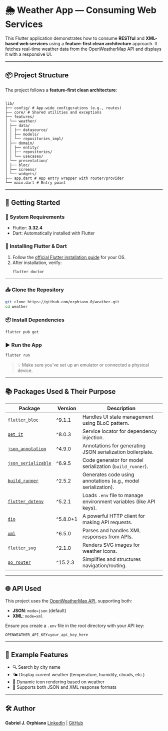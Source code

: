 # 🌦️ Weather App — Consuming Web Services

This Flutter application demonstrates how to consume **RESTful** and **XML-based web services** using a **feature-first clean architecture** approach. It fetches real-time weather data from the OpenWeatherMap API and displays it with a responsive UI.

---

## 📦 Project Structure

The project follows a **feature-first clean architecture**:

```

lib/
├── config/ # App-wide configurations (e.g., routes)
├── core/ # Shared utilities and exceptions
├── features/
│ └── weather/
│ ├── data/
│ │ ├── datasource/
│ │ ├── models/
│ │ └── repositories_impl/
│ ├── domain/
│ │ ├── entity/
│ │ ├── repositories/
│ │ └── usecases/
│ └── presentation/
│ ├── bloc/
│ ├── screens/
│ └── widgets/
├── app.dart # App entry wrapper with router/provider
└── main.dart # Entry point

```

---

## 🚀 Getting Started

### 🧰 System Requirements

- Flutter: **3.32.4**
- Dart: Automatically installed with Flutter

### 💾 Installing Flutter & Dart

1. Follow the [official Flutter installation guide](https://docs.flutter.dev/get-started/install) for your OS.
2. After installation, verify:
   ```bash
   flutter doctor
   ```

---

### 📥 Clone the Repository

```bash
git clone https://github.com/orphiano-0/weather.git
cd weather
```

### 📦 Install Dependencies

```bash
flutter pub get
```

### ▶️ Run the App

```bash
flutter run
```

> 💡 Make sure you’ve set up an emulator or connected a physical device.

---

## 📚 Packages Used & Their Purpose

| Package                                                           | Version  | Description                                                        |
| ----------------------------------------------------------------- | -------- | ------------------------------------------------------------------ |
| [`flutter_bloc`](https://pub.dev/packages/flutter_bloc)           | ^9.1.1   | Handles UI state management using BLoC pattern.                    |
| [`get_it`](https://pub.dev/packages/get_it)                       | ^8.0.3   | Service locator for dependency injection.                          |
| [`json_annotation`](https://pub.dev/packages/json_annotation)     | ^4.9.0   | Annotations for generating JSON serialization boilerplate.         |
| [`json_serializable`](https://pub.dev/packages/json_serializable) | ^6.9.5   | Code generator for model serialization (`build_runner`).           |
| [`build_runner`](https://pub.dev/packages/build_runner)           | ^2.5.2   | Generates code using annotations (e.g., model serialization).      |
| [`flutter_dotenv`](https://pub.dev/packages/flutter_dotenv)       | ^5.2.1   | Loads `.env` file to manage environment variables (like API keys). |
| [`dio`](https://pub.dev/packages/dio)                             | ^5.8.0+1 | A powerful HTTP client for making API requests.                    |
| [`xml`](https://pub.dev/packages/xml)                             | ^6.5.0   | Parses and handles XML responses from APIs.                        |
| [`flutter_svg`](https://pub.dev/packages/flutter_svg)             | ^2.1.0   | Renders SVG images for weather icons.                              |
| [`go_router`](https://pub.dev/packages/go_router)                 | ^15.2.3  | Simplifies and structures navigation/routing.                      |

---

## 🌐 API Used

This project uses the [OpenWeatherMap API](https://openweathermap.org/api), supporting both:

- **JSON**: `mode=json` (default)
- **XML**: `mode=xml`

Ensure you create a `.env` file in the root directory with your API key:

```
OPENWEATHER_API_KEY=your_api_key_here
```

---

## 🧪 Example Features

- 🔍 Search by city name
- 🌤 Display current weather (temperature, humidity, clouds, etc.)
- 🧩 Dynamic icon rendering based on weather
- 💾 Supports both JSON and XML response formats

---

## 🛠️ Author

**Gabriel J. Orphiano**
[LinkedIn](https://www.linkedin.com/gaborphiano) | [GitHub](https://github.com/orphiano-0)
